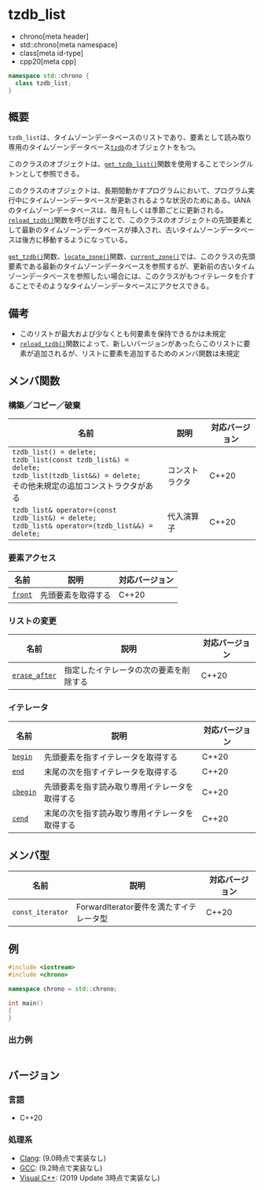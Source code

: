 # tzdb_list
* chrono[meta header]
* std::chrono[meta namespace]
* class[meta id-type]
* cpp20[meta cpp]

```cpp
namespace std::chrono {
  class tzdb_list;
}
```

## 概要
`tzdb_list`は、タイムゾーンデータベースのリストであり、要素として読み取り専用のタイムゾーンデータベース[`tzdb`](tzdb.md)のオブジェクトをもつ。

このクラスのオブジェクトは、[`get_tzdb_list()`](get_tzdb_list.md)関数を使用することでシングルトンとして参照できる。

このクラスのオブジェクトは、長期間動かすプログラムにおいて、プログラム実行中にタイムゾーンデータベースが更新されるような状況のためにある。IANAのタイムゾーンデータベースは、毎月もしくは季節ごとに更新される。[`reload_tzdb()`](reload_tzdb.md)関数を呼び出すことで、このクラスのオブジェクトの先頭要素として最新のタイムゾーンデータベースが挿入され、古いタイムゾーンデータベースは後方に移動するようになっている。

[`get_tzdb()`](get_tzdb.md)関数、[`locate_zone()`](locate_zone.md)関数、[`current_zone()`](current_zone.md)では、このクラスの先頭要素である最新のタイムゾーンデータベースを参照するが、更新前の古いタイムゾーンデータベースを参照したい場合には、このクラスがもつイテレータを介することでそのようなタイムゾーンデータベースにアクセスできる。


## 備考
- このリストが最大および少なくとも何要素を保持できるかは未規定
- [`reload_tzdb()`](reload_tzdb.md)関数によって、新しいバージョンがあったらこのリストに要素が追加されるが、リストに要素を追加するためのメンバ関数は未規定


## メンバ関数
### 構築／コピー／破棄

| 名前 | 説明 | 対応バージョン |
|------|------|----------------|
| `tzdb_list() = delete;`<br/> `tzdb_list(const tzdb_list&) = delete;`<br/> `tzdb_list(tzdb_list&&) = delete;`<br/> その他未規定の追加コンストラクタがある | コンストラクタ | C++20 |
| `tzdb_list& operator=(const tzdb_list&) = delete;`<br/> `tzdb_list& operator=(tzdb_list&&) = delete;` | 代入演算子 | C++20 |


### 要素アクセス

| 名前 | 説明 | 対応バージョン |
|------|------|----------------|
| [`front`](tzdb_list/front.md) | 先頭要素を取得する | C++20 |


### リストの変更

| 名前 | 説明 | 対応バージョン |
|------|------|----------------|
| [`erase_after`](tzdb_list/erase_after.md) | 指定したイテレータの次の要素を削除する | C++20 |


### イテレータ

| 名前 | 説明 | 対応バージョン |
|------|------|----------------|
| [`begin`](tzdb_list/begin.md)   | 先頭要素を指すイテレータを取得する | C++20 |
| [`end`](tzdb_list/end.md)       | 末尾の次を指すイテレータを取得する | C++20 |
| [`cbegin`](tzdb_list/cbegin.md) | 先頭要素を指す読み取り専用イテレータを取得する | C++20 |
| [`cend`](tzdb_list/cend.md)     | 末尾の次を指す読み取り専用イテレータを取得する | C++20 |


## メンバ型

| 名前 | 説明 | 対応バージョン |
|------|------|----------------|
| `const_iterator` | ForwardIterator要件を満たすイテレータ型 | C++20 |


## 例
```cpp example
#include <iostream>
#include <chrono>

namespace chrono = std::chrono;

int main()
{
}
```

### 出力例
```
```

## バージョン
### 言語
- C++20

### 処理系
- [Clang](/implementation.md#clang): (9.0時点で実装なし)
- [GCC](/implementation.md#gcc): (9.2時点で実装なし)
- [Visual C++](/implementation.md#visual_cpp): (2019 Update 3時点で実装なし)

